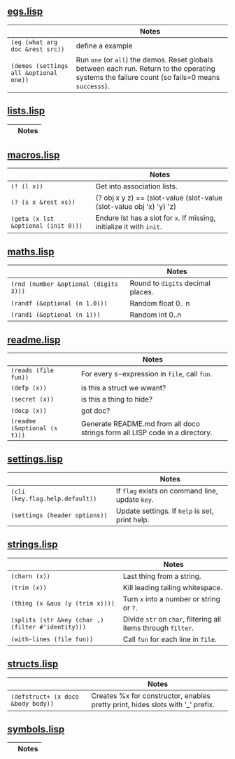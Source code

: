 

## [egs.lisp](egs.lisp)

| | Notes|
|--|------|
|`(eg (what arg doc &rest src))` |define a example|
|`(demos (settings all &optional one))` |Run `one` (or `all`) the demos. Reset globals between each   run.  Return to the operating systems the failure count (so   fails=0 means `successs`).|


## [lists.lisp](lists.lisp)

| | Notes|
|--|------|


## [macros.lisp](macros.lisp)

| | Notes|
|--|------|
|`(! (l x))` |Get into association lists.|
|`(? (s x &rest xs))` |(? obj x y z) == (slot-value (slot-value (slot-value obj 'x) 'y) 'z)|
|`(geta (x lst &optional (init 0)))` |Endure lst has a slot for `x`. If missing, initialize it with `init`.|


## [maths.lisp](maths.lisp)

| | Notes|
|--|------|
|`(rnd (number &optional (digits 3)))` |Round to `digits` decimal places.|
|`(randf (&optional (n 1.0)))` |Random float 0.. n|
|`(randi (&optional (n 1)))` |Random int 0..n|


## [readme.lisp](readme.lisp)

| | Notes|
|--|------|
|`(reads (file fun))` |For every s-expression in `file`, call `fun`.|
|`(defp (x))` |is this  a struct we wwant?|
|`(secret (x))` |is this a thing to hide?|
|`(docp (x))` |got doc?|
|`(readme (&optional (s t)))` |Generate README.md from all doco strings   form all LISP code in a directory.|


## [settings.lisp](settings.lisp)

| | Notes|
|--|------|
|`(cli (key.flag.help.default))` |If `flag` exists on command line, update `key`.|
|`(settings (header options))` |Update settings. If  `help` is set, print help.|


## [strings.lisp](strings.lisp)

| | Notes|
|--|------|
|`(charn (x))` |Last thing from a string.|
|`(trim (x))` |Kill leading tailing whitespace.|
|`(thing (x &aux (y (trim x))))` |Turn `x` into a number or string or `?`.|
|`(splits (str &key (char ,) (filter #'identity)))` |Divide `str` on `char`, filtering all items through `filter`.|
|`(with-lines (file fun))` |Call `fun` for each line in `file`.|


## [structs.lisp](structs.lisp)

| | Notes|
|--|------|
|`(defstruct+ (x doco &body body))` |Creates %x for constructor, enables pretty print, hides slots with '_' prefix.|


## [symbols.lisp](symbols.lisp)

| | Notes|
|--|------|
